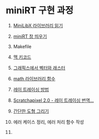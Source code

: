 # miniRT 구현 과정
1. [MiniLibX 라이브러리 읽기](miniRT라이브러리)
2. [miniRT 창 띄우기](miniRT창띄우기)
4. Makefile
5. [맥 키코드](맥-키코드)
3. [그래픽스에서 벡터와 래스터](벡터)
4. [math 라이브러리 함수](math-h-함수)
5. [레이 트레이싱 방법](레이-트레이싱-방법)
6. [Scratchapixel 2.0 - 레이 트레이싱 번역...](rt-목차)
4. [간단한 도형 그리기](miniRT평면도형)
5. 에러 케이스 정리, 에러 처리 함수 작성

6. 
